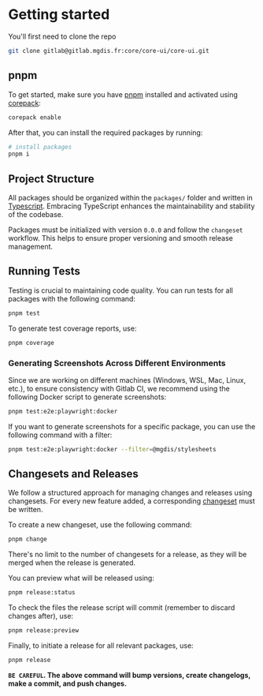 # Getting started

You'll first need to clone the repo

```sh
git clone gitlab@gitlab.mgdis.fr:core/core-ui/core-ui.git
```

## pnpm

To get started, make sure you have [pnpm](https://pnpm.io/) installed and activated using [corepack](https://nodejs.org/api/corepack.html):

```sh
corepack enable
```

After that, you can install the required packages by running:

```sh
# install packages
pnpm i
```

## Project Structure

All packages should be organized within the `packages/` folder and written in [Typescript](https://www.typescriptlang.org/). Embracing TypeScript enhances the maintainability and stability of the codebase.

Packages must be initialized with version `0.0.0` and follow the `changeset` workflow. This helps to ensure proper versioning and smooth release management.

## Running Tests

Testing is crucial to maintaining code quality. You can run tests for all packages with the following command:

```sh
pnpm test
```

To generate test coverage reports, use:

```sh
pnpm coverage
```

### Generating Screenshots Across Different Environments

Since we are working on different machines (Windows, WSL, Mac, Linux, etc.), to ensure consistency with Gitlab CI, we recommend using the following Docker script to generate screenshots:

```sh
pnpm test:e2e:playwright:docker
```

If you want to generate screenshots for a specific package, you can use the following command with a filter:

```sh
pnpm test:e2e:playwright:docker --filter=@mgdis/stylesheets
```

## Changesets and Releases

We follow a structured approach for managing changes and releases using changesets. For every new feature added, a corresponding [changeset](https://github.com/changesets/changesets) must be written.

To create a new changeset, use the following command:

```sh
pnpm change
```

There's no limit to the number of changesets for a release, as they will be merged when the release is generated.

You can preview what will be released using:

```sh
pnpm release:status
```

To check the files the release script will commit (remember to discard changes after), use:

```sh
pnpm release:preview
```

Finally, to initiate a release for all relevant packages, use:

```sh
pnpm release
```

**`BE CAREFUL`. The above command will bump versions, create changelogs, make a commit, and push changes.**
